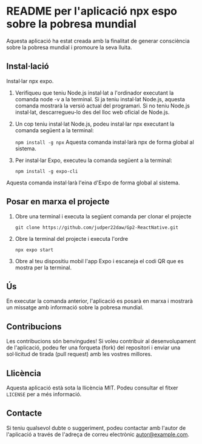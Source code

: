 # README per l'aplicació npx espo sobre la pobresa mundial

Aquesta aplicació ha estat creada amb la finalitat de generar consciència sobre la pobresa mundial i promoure la seva lluita.

## Instal·lació

Instal·lar npx expo.

1. Verifiqueu que teniu Node.js instal·lat a l'ordinador executant la comanda node -v a la terminal. Si ja teniu instal·lat Node.js, aquesta comanda mostrarà la versió actual del programari. Si no teniu Node.js instal·lat, descarregueu-lo des del lloc web oficial de Node.js.

2. Un cop teniu instal·lat Node.js, podeu instal·lar npx executant la comanda següent a la terminal:

   ```npm install -g npx```
Aquesta comanda instal·larà npx de forma global al sistema.

3. Per instal·lar Expo, executeu la comanda següent a la terminal:

   ```npm install -g expo-cli```

Aquesta comanda instal·larà l'eina d'Expo de forma global al sistema.

## Posar en marxa el projecte
1. Obre una terminal i executa la següent comanda per clonar el projecte

   ```git clone https://github.com/judper22daw/Gp2-ReactNative.git ```

2. Obre la terminal del projecte i executa l'ordre

   ```npx expo start```

3. Obre al teu dispositiu mobil l'app Expo i escaneja el codi QR que es mostra per la terminal.


## Ús

En executar la comanda anterior, l'aplicació es posarà en marxa i mostrarà un missatge amb informació sobre la pobresa mundial.

## Contribucions

Les contribucions són benvingudes! Si voleu contribuir al desenvolupament de l'aplicació, podeu fer una forqueta (fork) del repositori i enviar una sol·licitud de tirada (pull request) amb les vostres millores.

## Llicència

Aquesta aplicació està sota la llicència MIT. Podeu consultar el fitxer `LICENSE` per a més informació.

## Contacte

Si teniu qualsevol dubte o suggeriment, podeu contactar amb l'autor de l'aplicació a través de l'adreça de correu electrònic [autor@example.com](mailto:autor@example.com).
